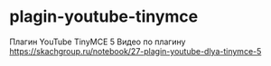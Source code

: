 # plagin-youtube-tinymce
Плагин YouTube TinyMCE 5
Видео по плагину https://skachgroup.ru/notebook/27-plagin-youtube-dlya-tinymce-5
